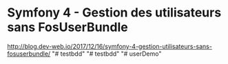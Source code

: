 # Symfony 4 - Gestion des utilisateurs sans FosUserBundle

http://blog.dev-web.io/2017/12/16/symfony-4-gestion-utilisateurs-sans-fosuserbundle/
"# testbdd" 
"# testbdd" 
"# userDemo" 
